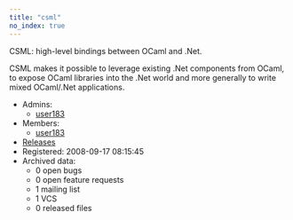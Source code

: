 ```yaml
---
title: "csml"
no_index: true
---
```


CSML: high-level bindings between OCaml and .Net.

CSML makes it possible to leverage existing .Net components from OCaml, to expose OCaml libraries into the .Net world and more generally to write mixed OCaml/.Net applications.


* Admins:
  * [user183](/users/user183)
* Members:
  * [user183](/users/user183)
* [Releases](https://download.ocamlcore.org/csml)
* Registered: 2008-09-17 08:15:45
* Archived data:
  * 0 open bugs
  * 0 open feature requests
  * 1 mailing list
  * 1 VCS
  * 0 released files

